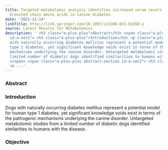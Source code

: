 ```yaml
---
title: Targeted metabolomic analysis identifies increased serum levels of GABA and
  branched chain amino acids in canine diabetes
date: '2021-11-14'
linkTitle: http://link.springer.com/10.1007/s11306-021-01850-y
source: Latest Results for Metabolomics
description: ' <h3 class="a-plus-plus">Abstract</h3> <span class="a-plus-plus abstract-section
  id-a-sec1"> <h3 class="a-plus-plus">Introduction</h3> <p class="a-plus-plus">Dogs
  with naturally occurring diabetes mellitus represent a potential model for human
  type 1 diabetes, yet significant knowledge voids exist in terms of the pathogenic
  mechanisms underlying the canine disorder. Untargeted metabolomic studies from a
  limited number of diabetic dogs identified similarities to humans with the disease.</p>
  </span> <span class="a-plus-plus abstract-section id-a-sec2"> <h3 class="a-plus-plus">Objective</h3>
  <p ...'
---
```

 <h3 class="a-plus-plus">Abstract</h3> <span class="a-plus-plus abstract-section id-a-sec1"> <h3 class="a-plus-plus">Introduction</h3> <p class="a-plus-plus">Dogs with naturally occurring diabetes mellitus represent a potential model for human type 1 diabetes, yet significant knowledge voids exist in terms of the pathogenic mechanisms underlying the canine disorder. Untargeted metabolomic studies from a limited number of diabetic dogs identified similarities to humans with the disease.</p> </span> <span class="a-plus-plus abstract-section id-a-sec2"> <h3 class="a-plus-plus">Objective</h3> <p ...